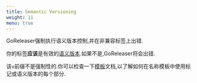 ```yaml
---
title: Semantic Versioning
weight: 11
menu: true
---
```

GoReleaser强制执行语义版本控制,并在非兼容标签上出错.

你的标签**应该**是有效的[语义版本](http://semver.org/).如果不是,GoReleaser将会出错.

该`v`前缀不是强制性的.你可以检查一下[模板](/templates)文档,以了解如何在名称模板中使用标记或语义版本的每个部分.
